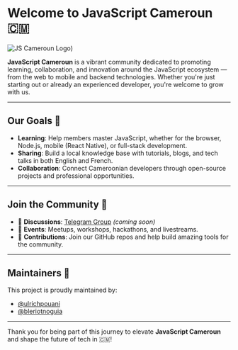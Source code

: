 # Welcome to JavaScript Cameroun 🇨🇲

![JS Cameroun Logo](../../js-cameroun-logo.png))

**JavaScript Cameroun** is a vibrant community dedicated to promoting learning, collaboration, and innovation around the JavaScript ecosystem — from the web to mobile and backend technologies. Whether you're just starting out or already an experienced developer, you're welcome to grow with us.

---

## Our Goals 🎯

- **Learning**: Help members master JavaScript, whether for the browser, Node.js, mobile (React Native), or full-stack development.
- **Sharing**: Build a local knowledge base with tutorials, blogs, and tech talks in both English and French.
- **Collaboration**: Connect Cameroonian developers through open-source projects and professional opportunities.

---

## Join the Community 🚀

- 💬 **Discussions**: [Telegram Group](#) *(coming soon)*
- 📅 **Events**: Meetups, workshops, hackathons, and livestreams.
- 👥 **Contributions**: Join our GitHub repos and help build amazing tools for the community.

---

## Maintainers 🤝

This project is proudly maintained by:

- [@ulrichpouani](https://github.com/ulrichpouani)  
- [@bleriotnoguia](https://github.com/bleriotnoguia)

---

Thank you for being part of this journey to elevate **JavaScript Cameroun** and shape the future of tech in 🇨🇲!
